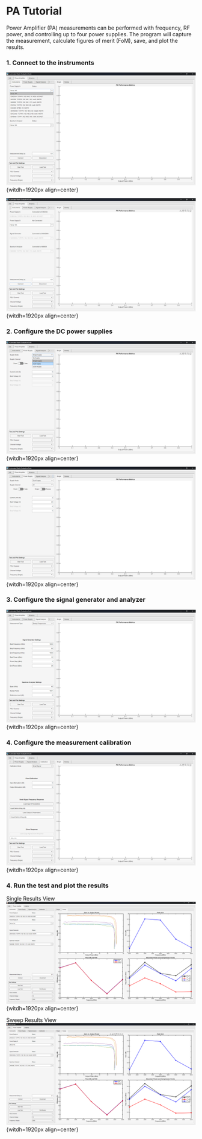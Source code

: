 # PA Tutorial

Power Amplifier (PA) measurements can be performed with frequency, RF power, and controlling up to four power supplies. The program will capture the measurement, calculate figures of merit (FoM), save, and plot the results.

### 1. Connect to the instruments

![Connect Insruments](./assets/PA/connect_inst.png){witdh=1920px align=center}

![Connected Insruments](./assets/PA/connected_inst.png){witdh=1920px align=center}

### 2. Configure the DC power supplies

![DC Power Supply Mode](./assets/PA/psu_mode.png){witdh=1920px align=center}

![DC Power Supply Mode](./assets/PA/psu_config.png){witdh=1920px align=center}


### 3. Configure the signal generator and analyzer

![Signal Analysis Configuration](./assets/PA/signal_config.png){witdh=1920px align=center}

### 4. Configure the measurement calibration

![Signal Analysis Configuration](./assets/PA/calibration.png){witdh=1920px align=center}


### 4. Run the test and plot the results
Single Results View
![Signal Analysis Configuration](./assets/PA/demo_single.png){witdh=1920px align=center}

Sweep Results View
![Signal Analysis Configuration](./assets/PA/demo_sweep.png){witdh=1920px align=center}

